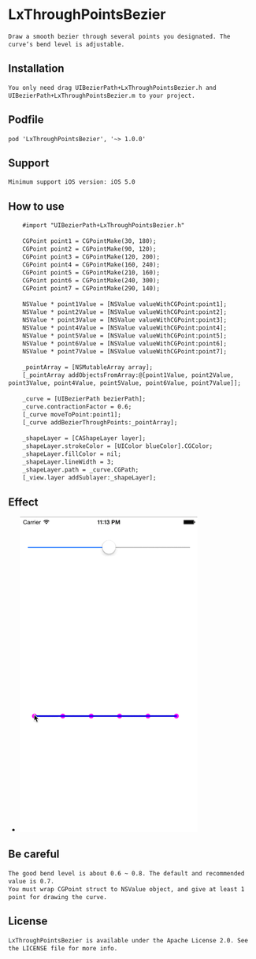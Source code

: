 # LxThroughPointsBezier
    Draw a smooth bezier through several points you designated. The curve‘s bend level is adjustable.
Installation
------------
    You only need drag UIBezierPath+LxThroughPointsBezier.h and UIBezierPath+LxThroughPointsBezier.m to your project.

Podfile
------------
    pod 'LxThroughPointsBezier', '~> 1.0.0'

Support
------------
    Minimum support iOS version: iOS 5.0
How to use
-----------
```objc
    #import "UIBezierPath+LxThroughPointsBezier.h"

    CGPoint point1 = CGPointMake(30, 180);
    CGPoint point2 = CGPointMake(90, 120);
    CGPoint point3 = CGPointMake(120, 200);
    CGPoint point4 = CGPointMake(160, 240);
    CGPoint point5 = CGPointMake(210, 160);
    CGPoint point6 = CGPointMake(240, 300);
    CGPoint point7 = CGPointMake(290, 140);
    
    NSValue * point1Value = [NSValue valueWithCGPoint:point1];
    NSValue * point2Value = [NSValue valueWithCGPoint:point2];
    NSValue * point3Value = [NSValue valueWithCGPoint:point3];
    NSValue * point4Value = [NSValue valueWithCGPoint:point4];
    NSValue * point5Value = [NSValue valueWithCGPoint:point5];
    NSValue * point6Value = [NSValue valueWithCGPoint:point6];
    NSValue * point7Value = [NSValue valueWithCGPoint:point7];
    
    _pointArray = [NSMutableArray array];
    [_pointArray addObjectsFromArray:@[point1Value, point2Value, point3Value, point4Value, point5Value, point6Value, point7Value]];
    
    _curve = [UIBezierPath bezierPath];
    _curve.contractionFactor = 0.6;
    [_curve moveToPoint:point1];
    [_curve addBezierThroughPoints:_pointArray];
    
    _shapeLayer = [CAShapeLayer layer];
    _shapeLayer.strokeColor = [UIColor blueColor].CGColor;
    _shapeLayer.fillColor = nil;
    _shapeLayer.lineWidth = 3;
    _shapeLayer.path = _curve.CGPath;
    [_view.layer addSublayer:_shapeLayer];
```
Effect
-----------
*	![demo](demo.gif)

Be careful            
-----------
    The good bend level is about 0.6 ~ 0.8. The default and recommended value is 0.7.
    You must wrap CGPoint struct to NSValue object, and give at least 1 point for drawing the curve.
License
-----------
    LxThroughPointsBezier is available under the Apache License 2.0. See the LICENSE file for more info.

